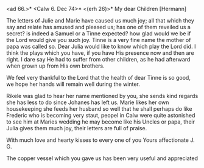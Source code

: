 <ad 66.>* <Calw 6. Dec 74>*
 <(erh 26)>*
My dear Children [Hermann]

The letters of Julie and Marie have caused us much joy; all that which they say and relate has amused and pleased us; has one of them reveiled us a secret? is indeed a Samuel or a Tinne expected? how glad would we be if the Lord would give you such joy. Tinne is a very fine name the mother of papa was called so. Dear Julia would like to know which play the Lord did. I think the plays which you have, if you have His presence now and then are right. I dare say He had to suffer from other children, as he had afterward when grown up from His own brothers.

We feel very thankful to the Lord that the health of dear Tinne is so good, we hope her hands will remain well during the winter.

Rikele was glad to hear her name mentioned by you, she sends kind regards she has less to do since Johanes has left us. Marie likes her own housekeeping she feeds her husband so well that he shall perhaps do like Frederic who is becoming very staut, peopel in Calw were quite astonished to see him at Maries wedding he may become like his Uncles or papa, their Julia gives them much joy, their letters are full of praise.

With much love and hearty kisses to every one of you
 Yours affectionate J. G.

The copper vessel which you gave us has been very useful and appreciated 